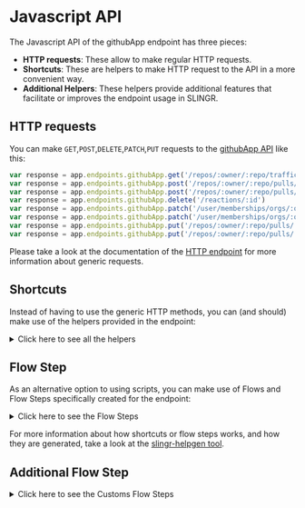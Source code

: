 # Javascript API

The Javascript API of the githubApp endpoint has three pieces:

- **HTTP requests**: These allow to make regular HTTP requests.
- **Shortcuts**: These are helpers to make HTTP request to the API in a more convenient way.
- **Additional Helpers**: These helpers provide additional features that facilitate or improves the endpoint usage in SLINGR.

## HTTP requests
You can make `GET`,`POST`,`DELETE`,`PATCH`,`PUT` requests to the [githubApp API](API_URL_HERE) like this:
```javascript
var response = app.endpoints.githubApp.get('/repos/:owner/:repo/traffic/views')
var response = app.endpoints.githubApp.post('/repos/:owner/:repo/pulls/:number/reviews', body)
var response = app.endpoints.githubApp.post('/repos/:owner/:repo/pulls/:number/reviews')
var response = app.endpoints.githubApp.delete('/reactions/:id')
var response = app.endpoints.githubApp.patch('/user/memberships/orgs/:org', body)
var response = app.endpoints.githubApp.patch('/user/memberships/orgs/:org')
var response = app.endpoints.githubApp.put('/repos/:owner/:repo/pulls/:number/reviews/:id/dismissals', body)
var response = app.endpoints.githubApp.put('/repos/:owner/:repo/pulls/:number/reviews/:id/dismissals')
```

Please take a look at the documentation of the [HTTP endpoint](https://github.com/slingr-stack/http-endpoint#javascript-api)
for more information about generic requests.

## Shortcuts

Instead of having to use the generic HTTP methods, you can (and should) make use of the helpers provided in the endpoint:
<details>
    <summary>Click here to see all the helpers</summary>

<br>

* API URL: '/events'
* HTTP Method: 'GET'
```javascript
app.endpoints.githubApp.events.get()
```
---
* API URL: '/repos/:owner/:repo/events'
* HTTP Method: 'GET'
```javascript
app.endpoints.githubApp.repos.events.get(owner, repo)
```
---
* API URL: '/repos/:owner/:repo/issues/events'
* HTTP Method: 'GET'
```javascript
app.endpoints.githubApp.repos.issues.events.get(owner, repo)
```
---
* API URL: '/repos/:owner/:repo/issues/:issue_number/events'
* HTTP Method: 'GET'
```javascript
app.endpoints.githubApp.repos.issues.events.get(owner, repo, issueNumber)
```
---
* API URL: '/repos/:owner/:repo/issues/events'
* HTTP Method: 'GET'
```javascript
app.endpoints.githubApp.repos.issues.events.get(owner, repo)
```
---
* API URL: '/repos/:owner/:repo/issues/events/:id'
* HTTP Method: 'GET'
```javascript
app.endpoints.githubApp.repos.issues.events.get(owner, repo, id)
```
---
* API URL: '/networks/:owner/:repo/events'
* HTTP Method: 'GET'
```javascript
app.endpoints.githubApp.networks.events.get(owner, repo)
```
---
* API URL: '/orgs/:org/events'
* HTTP Method: 'GET'
```javascript
app.endpoints.githubApp.orgs.events.get(org)
```
---
* API URL: '/users/:username/received_events'
* HTTP Method: 'GET'
```javascript
app.endpoints.githubApp.users.receivedEvents.get(username)
```
---
* API URL: '/users/:username/received_events'
* HTTP Method: 'GET'
```javascript
app.endpoints.githubApp.users.receivedEvents.get(username)
```
---
* API URL: '/users/:username/events'
* HTTP Method: 'GET'
```javascript
app.endpoints.githubApp.users.events.get(username)
```
---
* API URL: '/users/:username/events/public'
* HTTP Method: 'GET'
```javascript
app.endpoints.githubApp.users.events.public.get(username)
```
---
* API URL: '/users/:username/events/orgs/:org'
* HTTP Method: 'GET'
```javascript
app.endpoints.githubApp.users.events.orgs.get(username, org)
```
---
* API URL: '/feeds'
* HTTP Method: 'GET'
```javascript
app.endpoints.githubApp.feeds.get()
```
---
* API URL: '/notifications'
* HTTP Method: 'GET'
```javascript
app.endpoints.githubApp.notifications.get()
```
---
* API URL: '/repos/:owner/:repo/notifications'
* HTTP Method: 'GET'
```javascript
app.endpoints.githubApp.repos.notifications.get(owner, repo)
```
---
* API URL: '/notifications/threads/:id'
* HTTP Method: 'GET'
```javascript
app.endpoints.githubApp.notifications.threads.get(id)
```
---
* API URL: '/notifications/threads/:id/subscription'
* HTTP Method: 'GET'
```javascript
app.endpoints.githubApp.notifications.threads.subscription.get(id)
```
---
* API URL: '/repos/:owner/:repo/stargazers'
* HTTP Method: 'GET'
```javascript
app.endpoints.githubApp.repos.stargazers.get(owner, repo)
```
---
* API URL: '/users/:username/starred'
* HTTP Method: 'GET'
```javascript
app.endpoints.githubApp.users.starred.get(username)
```
---
* API URL: '/user/starred'
* HTTP Method: 'GET'
```javascript
app.endpoints.githubApp.user.starred.get()
```
---
* API URL: '/user/starred/:owner/:repo'
* HTTP Method: 'GET'
```javascript
app.endpoints.githubApp.user.starred.get(owner, repo)
```
---
* API URL: '/repos/:owner/:repo/subscribers'
* HTTP Method: 'GET'
```javascript
app.endpoints.githubApp.repos.subscribers.get(owner, repo)
```
---
* API URL: '/users/:username/subscriptions'
* HTTP Method: 'GET'
```javascript
app.endpoints.githubApp.users.subscriptions.get(username)
```
---
* API URL: '/user/subscriptions'
* HTTP Method: 'GET'
```javascript
app.endpoints.githubApp.user.subscriptions.get()
```
---
* API URL: '/repos/:owner/:repo/subscription'
* HTTP Method: 'GET'
```javascript
app.endpoints.githubApp.repos.subscription.get(owner, repo)
```
---
* API URL: '/users/:username/gists'
* HTTP Method: 'GET'
```javascript
app.endpoints.githubApp.users.gists.get(username)
```
---
* API URL: '/gists'
* HTTP Method: 'GET'
```javascript
app.endpoints.githubApp.gists.get()
```
---
* API URL: '/gists/:id'
* HTTP Method: 'GET'
```javascript
app.endpoints.githubApp.gists.get(id)
```
---
* API URL: '/gists/:id/:sha'
* HTTP Method: 'GET'
```javascript
app.endpoints.githubApp.gists.get(id, sha)
```
---
* API URL: '/gists/public'
* HTTP Method: 'GET'
```javascript
app.endpoints.githubApp.gists.public.get()
```
---
* API URL: '/gists/starred'
* HTTP Method: 'GET'
```javascript
app.endpoints.githubApp.gists.starred.get()
```
---
* API URL: '/gists/:id/commits'
* HTTP Method: 'GET'
```javascript
app.endpoints.githubApp.gists.commits.get(id)
```
---
* API URL: '/gists/:id/star'
* HTTP Method: 'GET'
```javascript
app.endpoints.githubApp.gists.star.get(id)
```
---
* API URL: '/gists/:id/forks'
* HTTP Method: 'GET'
```javascript
app.endpoints.githubApp.gists.forks.get(id)
```
---
* API URL: '/repos/:owner/:repo/git/blobs/:sha'
* HTTP Method: 'GET'
```javascript
app.endpoints.githubApp.repos.git.blobs.get(owner, repo, sha)
```
---
* API URL: '/repos/:owner/:repo/git/commits/:sha'
* HTTP Method: 'GET'
```javascript
app.endpoints.githubApp.repos.git.commits.get(owner, repo, sha)
```
---
* API URL: '/repos/:owner/:repo/git/refs/:ref'
* HTTP Method: 'GET'
```javascript
app.endpoints.githubApp.repos.git.refs.get(owner, repo, ref)
```
---
* API URL: '/repos/:owner/:repo/git/refs'
* HTTP Method: 'GET'
```javascript
app.endpoints.githubApp.repos.git.refs.get(owner, repo)
```
---
* API URL: '/repos/:owner/:repo/git/tags/:sha'
* HTTP Method: 'GET'
```javascript
app.endpoints.githubApp.repos.git.tags.get(owner, repo, sha)
```
---
* API URL: '/repos/:owner/:repo/git/trees/:sha'
* HTTP Method: 'GET'
```javascript
app.endpoints.githubApp.repos.git.trees.get(owner, repo, sha)
```
---
* API URL: '/apps/:app_slug'
* HTTP Method: 'GET'
```javascript
app.endpoints.githubApp.apps.get(appSlug)
```
---
* API URL: '/app'
* HTTP Method: 'GET'
```javascript
app.endpoints.githubApp.app.get()
```
---
* API URL: '/app/installations'
* HTTP Method: 'GET'
```javascript
app.endpoints.githubApp.app.installations.get()
```
---
* API URL: '/app/installations/:installation_id'
* HTTP Method: 'GET'
```javascript
app.endpoints.githubApp.app.installations.get(installationId)
```
---
* API URL: '/user/installations'
* HTTP Method: 'GET'
```javascript
app.endpoints.githubApp.user.installations.get()
```
---
* API URL: '/installation/repositories'
* HTTP Method: 'GET'
```javascript
app.endpoints.githubApp.installation.repositories.get()
```
---
* API URL: '/user/installations/:installation_id/repositories'
* HTTP Method: 'GET'
```javascript
app.endpoints.githubApp.user.installations.repositories.get(installationId)
```
---
* API URL: '/marketplace_listing/plans'
* HTTP Method: 'GET'
```javascript
app.endpoints.githubApp.marketplaceListing.plans.get()
```
---
* API URL: '/marketplace_listing/plans/:id/accounts'
* HTTP Method: 'GET'
```javascript
app.endpoints.githubApp.marketplaceListing.plans.accounts.get(id)
```
---
* API URL: '/marketplace_listing/accounts/:id'
* HTTP Method: 'GET'
```javascript
app.endpoints.githubApp.marketplaceListing.accounts.get(id)
```
---
* API URL: '/user/marketplace_purchases'
* HTTP Method: 'GET'
```javascript
app.endpoints.githubApp.user.marketplacePurchases.get()
```
---
* API URL: '/issues'
* HTTP Method: 'GET'
```javascript
app.endpoints.githubApp.issues.get()
```
---
* API URL: '/user/issues'
* HTTP Method: 'GET'
```javascript
app.endpoints.githubApp.user.issues.get()
```
---
* API URL: '/orgs/:org/issues'
* HTTP Method: 'GET'
```javascript
app.endpoints.githubApp.orgs.issues.get(org)
```
---
* API URL: '/repos/:owner/:repo/issues'
* HTTP Method: 'GET'
```javascript
app.endpoints.githubApp.repos.issues.get(owner, repo)
```
---
* API URL: '/repos/:owner/:repo/issues/:number'
* HTTP Method: 'GET'
```javascript
app.endpoints.githubApp.repos.issues.get(owner, repo, number)
```
---
* API URL: '/repos/:owner/:repo/assignees'
* HTTP Method: 'GET'
```javascript
app.endpoints.githubApp.repos.assignees.get(owner, repo)
```
---
* API URL: '/repos/:owner/:repo/assignees/:assignee'
* HTTP Method: 'GET'
```javascript
app.endpoints.githubApp.repos.assignees.get(owner, repo, assignee)
```
---
* API URL: '/repos/:owner/:repo/issues/:number/comments'
* HTTP Method: 'GET'
```javascript
app.endpoints.githubApp.repos.issues.comments.get(owner, repo, number)
```
---
* API URL: '/repos/:owner/:repo/issues/comments'
* HTTP Method: 'GET'
```javascript
app.endpoints.githubApp.repos.issues.comments.get(owner, repo)
```
---
* API URL: '/repos/:owner/:repo/labels'
* HTTP Method: 'GET'
```javascript
app.endpoints.githubApp.repos.labels.get(owner, repo)
```
---
* API URL: '/repos/:owner/:repo/labels/:name'
* HTTP Method: 'GET'
```javascript
app.endpoints.githubApp.repos.labels.get(owner, repo, name)
```
---
* API URL: '/repos/:owner/:repo/issues/:number/labels'
* HTTP Method: 'GET'
```javascript
app.endpoints.githubApp.repos.issues.labels.get(owner, repo, number)
```
---
* API URL: '/repos/:owner/:repo/milestones/:number/labels'
* HTTP Method: 'GET'
```javascript
app.endpoints.githubApp.repos.milestones.labels.get(owner, repo, number)
```
---
* API URL: '/repos/:owner/:repo/milestones'
* HTTP Method: 'GET'
```javascript
app.endpoints.githubApp.repos.milestones.get(owner, repo)
```
---
* API URL: '/repos/:owner/:repo/milestones/:number'
* HTTP Method: 'GET'
```javascript
app.endpoints.githubApp.repos.milestones.get(owner, repo, number)
```
---
* API URL: '/repos/:owner/:repo/issues/:issue_number/timeline'
* HTTP Method: 'GET'
```javascript
app.endpoints.githubApp.repos.issues.timeline.get(owner, repo, issueNumber)
```
---
* API URL: '/codes_of_conduct'
* HTTP Method: 'GET'
```javascript
app.endpoints.githubApp.codesOfConduct.get()
```
---
* API URL: '/codes_of_conduct/:key'
* HTTP Method: 'GET'
```javascript
app.endpoints.githubApp.codesOfConduct.get(key)
```
---
* API URL: '/repos/:owner/:repo'
* HTTP Method: 'GET'
```javascript
app.endpoints.githubApp.repos.get(owner, repo)
```
---
* API URL: '/repos/:owner/:repo'
* HTTP Method: 'GET'
```javascript
app.endpoints.githubApp.repos.get(owner, repo)
```
---
* API URL: '/repos/:owner/:repo'
* HTTP Method: 'GET'
```javascript
app.endpoints.githubApp.repos.get(owner, repo)
```
---
* API URL: '/repos/:owner/:repo/:archive_format/:ref'
* HTTP Method: 'GET'
```javascript
app.endpoints.githubApp.repos.get(owner, repo, archiveFormat, ref)
```
---
* API URL: '/repos/:owner/:repo/community/code_of_conduct'
* HTTP Method: 'GET'
```javascript
app.endpoints.githubApp.repos.community.codeOfConduct.get(owner, repo)
```
---
* API URL: '/emojis'
* HTTP Method: 'GET'
```javascript
app.endpoints.githubApp.emojis.get()
```
---
* API URL: '/gitignore/templates'
* HTTP Method: 'GET'
```javascript
app.endpoints.githubApp.gitignore.templates.get()
```
---
* API URL: '/gitignore/templates/:name'
* HTTP Method: 'GET'
```javascript
app.endpoints.githubApp.gitignore.templates.get(name)
```
---
* API URL: '/licenses'
* HTTP Method: 'GET'
```javascript
app.endpoints.githubApp.licenses.get()
```
---
* API URL: '/licenses/:license'
* HTTP Method: 'GET'
```javascript
app.endpoints.githubApp.licenses.get(license)
```
---
* API URL: '/repos/:owner/:repo/license'
* HTTP Method: 'GET'
```javascript
app.endpoints.githubApp.repos.license.get(owner, repo)
```
---
* API URL: '/meta'
* HTTP Method: 'GET'
```javascript
app.endpoints.githubApp.meta.get()
```
---
* API URL: '/rate_limit'
* HTTP Method: 'GET'
```javascript
app.endpoints.githubApp.rateLimit.get()
```
---
* API URL: '/user/orgs'
* HTTP Method: 'GET'
```javascript
app.endpoints.githubApp.user.orgs.get()
```
---
* API URL: '/organizations'
* HTTP Method: 'GET'
```javascript
app.endpoints.githubApp.organizations.get()
```
---
* API URL: '/users/:username/orgs'
* HTTP Method: 'GET'
```javascript
app.endpoints.githubApp.users.orgs.get(username)
```
---
* API URL: '/orgs/:org'
* HTTP Method: 'GET'
```javascript
app.endpoints.githubApp.orgs.get(org)
```
---
* API URL: '/orgs/:org/members'
* HTTP Method: 'GET'
```javascript
app.endpoints.githubApp.orgs.members.get(org)
```
---
* API URL: '/orgs/:org/members/:username'
* HTTP Method: 'GET'
```javascript
app.endpoints.githubApp.orgs.members.get(org, username)
```
---
* API URL: '/orgs/:org/members'
* HTTP Method: 'GET'
```javascript
app.endpoints.githubApp.orgs.members.get(org)
```
---
* API URL: '/orgs/:org/members/:username'
* HTTP Method: 'GET'
```javascript
app.endpoints.githubApp.orgs.members.get(org, username)
```
---
* API URL: '/orgs/:org/public_members'
* HTTP Method: 'GET'
```javascript
app.endpoints.githubApp.orgs.publicMembers.get(org)
```
---
* API URL: '/orgs/:org/public_members/:username'
* HTTP Method: 'GET'
```javascript
app.endpoints.githubApp.orgs.publicMembers.get(org, username)
```
---
* API URL: '/orgs/:org/public_members'
* HTTP Method: 'GET'
```javascript
app.endpoints.githubApp.orgs.publicMembers.get(org)
```
---
* API URL: '/orgs/:org/public_members/:username'
* HTTP Method: 'GET'
```javascript
app.endpoints.githubApp.orgs.publicMembers.get(org, username)
```
---
* API URL: '/orgs/:org/memberships/:username'
* HTTP Method: 'GET'
```javascript
app.endpoints.githubApp.orgs.memberships.get(org, username)
```
---
* API URL: '/orgs/:org/memberships/:username'
* HTTP Method: 'GET'
```javascript
app.endpoints.githubApp.orgs.memberships.get(org, username)
```
---
* API URL: '/orgs/:org/invitations'
* HTTP Method: 'GET'
```javascript
app.endpoints.githubApp.orgs.invitations.get(org)
```
---
* API URL: '/orgs/:org/invitations'
* HTTP Method: 'GET'
```javascript
app.endpoints.githubApp.orgs.invitations.get(org)
```
---
* API URL: '/user/memberships/orgs'
* HTTP Method: 'GET'
```javascript
app.endpoints.githubApp.user.memberships.orgs.get()
```
---
* API URL: '/user/memberships/orgs/:org'
* HTTP Method: 'GET'
```javascript
app.endpoints.githubApp.user.memberships.orgs.get(org)
```
---
* API URL: '/orgs/:org/outside_collaborators'
* HTTP Method: 'GET'
```javascript
app.endpoints.githubApp.orgs.outsideCollaborators.get(org)
```
---
* API URL: '/orgs/:org/teams'
* HTTP Method: 'GET'
```javascript
app.endpoints.githubApp.orgs.teams.get(org)
```
---
* API URL: '/teams/:id'
* HTTP Method: 'GET'
```javascript
app.endpoints.githubApp.teams.get(id)
```
---
* API URL: '/teams/:id/teams'
* HTTP Method: 'GET'
```javascript
app.endpoints.githubApp.teams.teams.get(id)
```
---
* API URL: '/teams/:id/members'
* HTTP Method: 'GET'
```javascript
app.endpoints.githubApp.teams.members.get(id)
```
---
* API URL: '/teams/:id/members/:username'
* HTTP Method: 'GET'
```javascript
app.endpoints.githubApp.teams.members.get(id, username)
```
---
* API URL: '/teams/:id/memberships/:username'
* HTTP Method: 'GET'
```javascript
app.endpoints.githubApp.teams.memberships.get(id, username)
```
---
* API URL: '/teams/:id/invitations'
* HTTP Method: 'GET'
```javascript
app.endpoints.githubApp.teams.invitations.get(id)
```
---
* API URL: '/teams/:id/repos'
* HTTP Method: 'GET'
```javascript
app.endpoints.githubApp.teams.repos.get(id)
```
---
* API URL: '/teams/:id/repos/:owner/:repo'
* HTTP Method: 'GET'
```javascript
app.endpoints.githubApp.teams.repos.get(id, owner, repo)
```
---
* API URL: '/user/teams'
* HTTP Method: 'GET'
```javascript
app.endpoints.githubApp.user.teams.get()
```
---
* API URL: '/orgs/:org/hooks'
* HTTP Method: 'GET'
```javascript
app.endpoints.githubApp.orgs.hooks.get(org)
```
---
* API URL: '/orgs/:org/hooks/:id'
* HTTP Method: 'GET'
```javascript
app.endpoints.githubApp.orgs.hooks.get(org, id)
```
---
* API URL: '/orgs/:org/blocks'
* HTTP Method: 'GET'
```javascript
app.endpoints.githubApp.orgs.blocks.get(org)
```
---
* API URL: '/orgs/:org/blocks/:username'
* HTTP Method: 'GET'
```javascript
app.endpoints.githubApp.orgs.blocks.get(org, username)
```
---
* API URL: '/repos/:owner/:repo/projects'
* HTTP Method: 'GET'
```javascript
app.endpoints.githubApp.repos.projects.get(owner, repo)
```
---
* API URL: '/orgs/:org/projects'
* HTTP Method: 'GET'
```javascript
app.endpoints.githubApp.orgs.projects.get(org)
```
---
* API URL: '/projects/:id'
* HTTP Method: 'GET'
```javascript
app.endpoints.githubApp.projects.get(id)
```
---
* API URL: '/projects/columns/:column_id/cards'
* HTTP Method: 'GET'
```javascript
app.endpoints.githubApp.projects.columns.cards.get(columnId)
```
---
* API URL: '/projects/columns/cards/:id'
* HTTP Method: 'GET'
```javascript
app.endpoints.githubApp.projects.columns.cards.get(id)
```
---
* API URL: '/projects/:project_id/columns'
* HTTP Method: 'GET'
```javascript
app.endpoints.githubApp.projects.columns.get(projectId)
```
---
* API URL: '/projects/columns/:id'
* HTTP Method: 'GET'
```javascript
app.endpoints.githubApp.projects.columns.get(id)
```
---
* API URL: '/repos/:owner/:repo/pulls'
* HTTP Method: 'GET'
```javascript
app.endpoints.githubApp.repos.pulls.get(owner, repo)
```
---
* API URL: '/repos/:owner/:repo/pulls/:number'
* HTTP Method: 'GET'
```javascript
app.endpoints.githubApp.repos.pulls.get(owner, repo, number)
```
---
* API URL: '/repos/:owner/:repo/pulls/:number/commits'
* HTTP Method: 'GET'
```javascript
app.endpoints.githubApp.repos.pulls.commits.get(owner, repo, number)
```
---
* API URL: '/repos/:owner/:repo/pulls/:number/files'
* HTTP Method: 'GET'
```javascript
app.endpoints.githubApp.repos.pulls.files.get(owner, repo, number)
```
---
* API URL: '/repos/:owner/:repo/pulls/:number/merge'
* HTTP Method: 'GET'
```javascript
app.endpoints.githubApp.repos.pulls.merge.get(owner, repo, number)
```
---
* API URL: '/repos/:owner/:repo/pulls/:number/reviews'
* HTTP Method: 'GET'
```javascript
app.endpoints.githubApp.repos.pulls.reviews.get(owner, repo, number)
```
---
* API URL: '/repos/:owner/:repo/pulls/:number/reviews/:id'
* HTTP Method: 'GET'
```javascript
app.endpoints.githubApp.repos.pulls.reviews.get(owner, repo, number, id)
```
---
* API URL: '/repos/:owner/:repo/pulls/:number/reviews/:id/comments'
* HTTP Method: 'GET'
```javascript
app.endpoints.githubApp.repos.pulls.reviews.comments.get(owner, repo, number, id)
```
---
* API URL: '/repos/:owner/:repo/pulls/:number/comments'
* HTTP Method: 'GET'
```javascript
app.endpoints.githubApp.repos.pulls.comments.get(owner, repo, number)
```
---
* API URL: '/repos/:owner/:repo/pulls/comments'
* HTTP Method: 'GET'
```javascript
app.endpoints.githubApp.repos.pulls.comments.get(owner, repo)
```
---
* API URL: '/repos/:owner/:repo/pulls/comments/:id'
* HTTP Method: 'GET'
```javascript
app.endpoints.githubApp.repos.pulls.comments.get(owner, repo, id)
```
---
* API URL: '/repos/:owner/:repo/pulls/:number/requested_reviewers'
* HTTP Method: 'GET'
```javascript
app.endpoints.githubApp.repos.pulls.requestedReviewers.get(owner, repo, number)
```
---
* API URL: '/repos/:owner/:repo/comments/:id/reactions'
* HTTP Method: 'GET'
```javascript
app.endpoints.githubApp.repos.comments.reactions.get(owner, repo, id)
```
---
* API URL: '/repos/:owner/:repo/issues/:number/reactions'
* HTTP Method: 'GET'
```javascript
app.endpoints.githubApp.repos.issues.reactions.get(owner, repo, number)
```
---
* API URL: '/repos/:owner/:repo/issues/comments/:id/reactions'
* HTTP Method: 'GET'
```javascript
app.endpoints.githubApp.repos.issues.comments.reactions.get(owner, repo, id)
```
---
* API URL: '/repos/:owner/:repo/pulls/comments/:id/reactions'
* HTTP Method: 'GET'
```javascript
app.endpoints.githubApp.repos.pulls.comments.reactions.get(owner, repo, id)
```
---
* API URL: '/user/repos'
* HTTP Method: 'GET'
```javascript
app.endpoints.githubApp.user.repos.get()
```
---
* API URL: '/users/:username/repos'
* HTTP Method: 'GET'
```javascript
app.endpoints.githubApp.users.repos.get(username)
```
---
* API URL: '/orgs/:org/repos'
* HTTP Method: 'GET'
```javascript
app.endpoints.githubApp.orgs.repos.get(org)
```
---
* API URL: '/repositories'
* HTTP Method: 'GET'
```javascript
app.endpoints.githubApp.repositories.get()
```
---
* API URL: '/repos/:owner/:repo/topics'
* HTTP Method: 'GET'
```javascript
app.endpoints.githubApp.repos.topics.get(owner, repo)
```
---
* API URL: '/repos/:owner/:repo/contributors'
* HTTP Method: 'GET'
```javascript
app.endpoints.githubApp.repos.contributors.get(owner, repo)
```
---
* API URL: '/repos/:owner/:repo/languages'
* HTTP Method: 'GET'
```javascript
app.endpoints.githubApp.repos.languages.get(owner, repo)
```
---
* API URL: '/repos/:owner/:repo/teams'
* HTTP Method: 'GET'
```javascript
app.endpoints.githubApp.repos.teams.get(owner, repo)
```
---
* API URL: '/repos/:owner/:repo/tags'
* HTTP Method: 'GET'
```javascript
app.endpoints.githubApp.repos.tags.get(owner, repo)
```
---
* API URL: '/repos/:owner/:repo/branches'
* HTTP Method: 'GET'
```javascript
app.endpoints.githubApp.repos.branches.get(owner, repo)
```
---
* API URL: '/repos/:owner/:repo/branches/:branch'
* HTTP Method: 'GET'
```javascript
app.endpoints.githubApp.repos.branches.get(owner, repo, branch)
```
---
* API URL: '/repos/:owner/:repo/branches/:branch/protection'
* HTTP Method: 'GET'
```javascript
app.endpoints.githubApp.repos.branches.protection.get(owner, repo, branch)
```
---
* API URL: '/repos/:owner/:repo/branches/:branch/protection/required_status_checks'
* HTTP Method: 'GET'
```javascript
app.endpoints.githubApp.repos.branches.protection.requiredStatusChecks.get(owner, repo, branch)
```
---
* API URL: '/repos/:owner/:repo/branches/:branch/protection/required_status_checks/contexts'
* HTTP Method: 'GET'
```javascript
app.endpoints.githubApp.repos.branches.protection.requiredStatusChecks.contexts.get(owner, repo, branch)
```
---
* API URL: '/repos/:owner/:repo/branches/:branch/protection/required_pull_request_reviews'
* HTTP Method: 'GET'
```javascript
app.endpoints.githubApp.repos.branches.protection.requiredPullRequestReviews.get(owner, repo, branch)
```
---
* API URL: '/repos/:owner/:repo/branches/:branch/protection/enforce_admins'
* HTTP Method: 'GET'
```javascript
app.endpoints.githubApp.repos.branches.protection.enforceAdmins.get(owner, repo, branch)
```
---
* API URL: '/repos/:owner/:repo/branches/:branch/protection/restrictions'
* HTTP Method: 'GET'
```javascript
app.endpoints.githubApp.repos.branches.protection.restrictions.get(owner, repo, branch)
```
---
* API URL: '/repos/:owner/:repo/branches/:branch/protection/restrictions/teams'
* HTTP Method: 'GET'
```javascript
app.endpoints.githubApp.repos.branches.protection.restrictions.teams.get(owner, repo, branch)
```
---
* API URL: '/repos/:owner/:repo/branches/:branch/protection/restrictions/users'
* HTTP Method: 'GET'
```javascript
app.endpoints.githubApp.repos.branches.protection.restrictions.users.get(owner, repo, branch)
```
---
* API URL: '/repos/:owner/:repo/collaborators'
* HTTP Method: 'GET'
```javascript
app.endpoints.githubApp.repos.collaborators.get(owner, repo)
```
---
* API URL: '/repos/:owner/:repo/collaborators/:username'
* HTTP Method: 'GET'
```javascript
app.endpoints.githubApp.repos.collaborators.get(owner, repo, username)
```
---
* API URL: '/repos/:owner/:repo/collaborators/:username/permission'
* HTTP Method: 'GET'
```javascript
app.endpoints.githubApp.repos.collaborators.permission.get(owner, repo, username)
```
---
* API URL: '/repos/:owner/:repo/comments'
* HTTP Method: 'GET'
```javascript
app.endpoints.githubApp.repos.comments.get(owner, repo)
```
---
* API URL: '/repos/:owner/:repo/comments/:id'
* HTTP Method: 'GET'
```javascript
app.endpoints.githubApp.repos.comments.get(owner, repo, id)
```
---
* API URL: '/repos/:owner/:repo/commits/:ref/comments'
* HTTP Method: 'GET'
```javascript
app.endpoints.githubApp.repos.commits.comments.get(owner, repo, ref)
```
---
* API URL: '/repos/:owner/:name/community/profile'
* HTTP Method: 'GET'
```javascript
app.endpoints.githubApp.repos.community.profile.get(owner, name)
```
---
* API URL: '/repos/:owner/:repo/commits'
* HTTP Method: 'GET'
```javascript
app.endpoints.githubApp.repos.commits.get(owner, repo)
```
---
* API URL: '/repos/:owner/:repo/commits/:sha'
* HTTP Method: 'GET'
```javascript
app.endpoints.githubApp.repos.commits.get(owner, repo, sha)
```
---
* API URL: '/repos/:owner/:repo/commits/:ref'
* HTTP Method: 'GET'
```javascript
app.endpoints.githubApp.repos.commits.get(owner, repo, ref)
```
---
* API URL: '/repos/:owner/:repo/commits/:sha'
* HTTP Method: 'GET'
```javascript
app.endpoints.githubApp.repos.commits.get(owner, repo, sha)
```
---
* API URL: '/repos/:owner/:repo/compare/:baseCommitSuspensivePointsHeadCommit'
* HTTP Method: 'GET'
```javascript
app.endpoints.githubApp.repos.compare.get(owner, repo, baseCommitSuspensivePointsHeadCommit)
```
---
* API URL: '/repos/:owner/:repo/readme'
* HTTP Method: 'GET'
```javascript
app.endpoints.githubApp.repos.readme.get(owner, repo)
```
---
* API URL: '/repos/:owner/:repo/contents/:path'
* HTTP Method: 'GET'
```javascript
app.endpoints.githubApp.repos.contents.get(owner, repo, path)
```
---
* API URL: '/repos/:owner/:repo/keys'
* HTTP Method: 'GET'
```javascript
app.endpoints.githubApp.repos.keys.get(owner, repo)
```
---
* API URL: '/repos/:owner/:repo/keys/:id'
* HTTP Method: 'GET'
```javascript
app.endpoints.githubApp.repos.keys.get(owner, repo, id)
```
---
* API URL: '/repos/:owner/:repo/deployments'
* HTTP Method: 'GET'
```javascript
app.endpoints.githubApp.repos.deployments.get(owner, repo)
```
---
* API URL: '/repos/:owner/:repo/deployments/:deployment_id'
* HTTP Method: 'GET'
```javascript
app.endpoints.githubApp.repos.deployments.get(owner, repo, deploymentId)
```
---
* API URL: '/repos/:owner/:repo/deployments/:id/statuses'
* HTTP Method: 'GET'
```javascript
app.endpoints.githubApp.repos.deployments.statuses.get(owner, repo, id)
```
---
* API URL: '/repos/:owner/:repo/deployments/:id/statuses/:status_id'
* HTTP Method: 'GET'
```javascript
app.endpoints.githubApp.repos.deployments.statuses.get(owner, repo, id, statusId)
```
---
* API URL: '/repos/:owner/:repo/downloads'
* HTTP Method: 'GET'
```javascript
app.endpoints.githubApp.repos.downloads.get(owner, repo)
```
---
* API URL: '/repos/:owner/:repo/downloads/:id'
* HTTP Method: 'GET'
```javascript
app.endpoints.githubApp.repos.downloads.get(owner, repo, id)
```
---
* API URL: '/repos/:owner/:repo/forks'
* HTTP Method: 'GET'
```javascript
app.endpoints.githubApp.repos.forks.get(owner, repo)
```
---
* API URL: '/repos/:owner/:repo/invitations'
* HTTP Method: 'GET'
```javascript
app.endpoints.githubApp.repos.invitations.get(owner, repo)
```
---
* API URL: '/user/repository_invitations'
* HTTP Method: 'GET'
```javascript
app.endpoints.githubApp.user.repositoryInvitations.get()
```
---
* API URL: '/repos/:owner/:repo/pages'
* HTTP Method: 'GET'
```javascript
app.endpoints.githubApp.repos.pages.get(owner, repo)
```
---
* API URL: '/repos/:owner/:repo/pages/builds'
* HTTP Method: 'GET'
```javascript
app.endpoints.githubApp.repos.pages.builds.get(owner, repo)
```
---
* API URL: '/repos/:owner/:repo/pages/builds/:id'
* HTTP Method: 'GET'
```javascript
app.endpoints.githubApp.repos.pages.builds.get(owner, repo, id)
```
---
* API URL: '/repos/:owner/:repo/pages/builds/latest'
* HTTP Method: 'GET'
```javascript
app.endpoints.githubApp.repos.pages.builds.latest.get(owner, repo)
```
---
* API URL: '/repos/:owner/:repo/releases'
* HTTP Method: 'GET'
```javascript
app.endpoints.githubApp.repos.releases.get(owner, repo)
```
---
* API URL: '/repos/:owner/:repo/releases/:id'
* HTTP Method: 'GET'
```javascript
app.endpoints.githubApp.repos.releases.get(owner, repo, id)
```
---
* API URL: '/repos/:owner/:repo/releases/latest'
* HTTP Method: 'GET'
```javascript
app.endpoints.githubApp.repos.releases.latest.get(owner, repo)
```
---
* API URL: '/repos/:owner/:repo/releases/tags/:tag'
* HTTP Method: 'GET'
```javascript
app.endpoints.githubApp.repos.releases.tags.get(owner, repo, tag)
```
---
* API URL: '/repos/:owner/:repo/releases/:id/assets'
* HTTP Method: 'GET'
```javascript
app.endpoints.githubApp.repos.releases.assets.get(owner, repo, id)
```
---
* API URL: '/repos/:owner/:repo/releases/assets/:id'
* HTTP Method: 'GET'
```javascript
app.endpoints.githubApp.repos.releases.assets.get(owner, repo, id)
```
---
* API URL: '/repos/:owner/:repo/stats/contributors'
* HTTP Method: 'GET'
```javascript
app.endpoints.githubApp.repos.stats.contributors.get(owner, repo)
```
---
* API URL: '/repos/:owner/:repo/stats/commit_activity'
* HTTP Method: 'GET'
```javascript
app.endpoints.githubApp.repos.stats.commitActivity.get(owner, repo)
```
---
* API URL: '/repos/:owner/:repo/stats/code_frequency'
* HTTP Method: 'GET'
```javascript
app.endpoints.githubApp.repos.stats.codeFrequency.get(owner, repo)
```
---
* API URL: '/repos/:owner/:repo/stats/participation'
* HTTP Method: 'GET'
```javascript
app.endpoints.githubApp.repos.stats.participation.get(owner, repo)
```
---
* API URL: '/repos/:owner/:repo/stats/punch_card'
* HTTP Method: 'GET'
```javascript
app.endpoints.githubApp.repos.stats.punchCard.get(owner, repo)
```
---
* API URL: '/repos/:owner/:repo/commits/:ref/statuses'
* HTTP Method: 'GET'
```javascript
app.endpoints.githubApp.repos.commits.statuses.get(owner, repo, ref)
```
---
* API URL: '/repos/:owner/:repo/commits/:ref/status'
* HTTP Method: 'GET'
```javascript
app.endpoints.githubApp.repos.commits.status.get(owner, repo, ref)
```
---
* API URL: '/repos/:owner/:repo/traffic/popular/referrers'
* HTTP Method: 'GET'
```javascript
app.endpoints.githubApp.repos.traffic.popular.referrers.get(owner, repo)
```
---
* API URL: '/repos/:owner/:repo/traffic/popular/paths'
* HTTP Method: 'GET'
```javascript
app.endpoints.githubApp.repos.traffic.popular.paths.get(owner, repo)
```
---
* API URL: '/repos/:owner/:repo/traffic/views'
* HTTP Method: 'GET'
```javascript
app.endpoints.githubApp.repos.traffic.views.get(owner, repo)
```
---
* API URL: '/repos/:owner/:repo/traffic/clones'
* HTTP Method: 'GET'
```javascript
app.endpoints.githubApp.repos.traffic.clones.get(owner, repo)
```
---
* API URL: '/repos/:owner/:repo/hooks'
* HTTP Method: 'GET'
```javascript
app.endpoints.githubApp.repos.hooks.get(owner, repo)
```
---
* API URL: '/repos/:owner/:repo/hooks/:id'
* HTTP Method: 'GET'
```javascript
app.endpoints.githubApp.repos.hooks.get(owner, repo, id)
```
---
* API URL: '/search/repositories'
* HTTP Method: 'GET'
```javascript
app.endpoints.githubApp.search.repositories.get()
```
---
* API URL: '/search/commits'
* HTTP Method: 'GET'
```javascript
app.endpoints.githubApp.search.commits.get()
```
---
* API URL: '/search/code'
* HTTP Method: 'GET'
```javascript
app.endpoints.githubApp.search.code.get()
```
---
* API URL: '/search/issues'
* HTTP Method: 'GET'
```javascript
app.endpoints.githubApp.search.issues.get()
```
---
* API URL: '/search/users'
* HTTP Method: 'GET'
```javascript
app.endpoints.githubApp.search.users.get()
```
---
* API URL: '/gists'
* HTTP Method: 'POST'
```javascript
app.endpoints.githubApp.gists.post(body)
```
---
* API URL: '/gists/:id/forks'
* HTTP Method: 'POST'
```javascript
app.endpoints.githubApp.gists.forks.post(id, body)
```
---
* API URL: '/repos/:owner/:repo/git/blobs'
* HTTP Method: 'POST'
```javascript
app.endpoints.githubApp.repos.git.blobs.post(owner, repo, body)
```
---
* API URL: '/repos/:owner/:repo/git/commits'
* HTTP Method: 'POST'
```javascript
app.endpoints.githubApp.repos.git.commits.post(owner, repo, body)
```
---
* API URL: '/repos/:owner/:repo/git/refs'
* HTTP Method: 'POST'
```javascript
app.endpoints.githubApp.repos.git.refs.post(owner, repo, body)
```
---
* API URL: '/repos/:owner/:repo/git/tags'
* HTTP Method: 'POST'
```javascript
app.endpoints.githubApp.repos.git.tags.post(owner, repo, body)
```
---
* API URL: '/repos/:owner/:repo/git/trees'
* HTTP Method: 'POST'
```javascript
app.endpoints.githubApp.repos.git.trees.post(owner, repo, body)
```
---
* API URL: '/installations/:installation_id/access_tokens'
* HTTP Method: 'POST'
```javascript
app.endpoints.githubApp.installations.accessTokens.post(installationId, body)
```
---
* API URL: '/repos/:owner/:repo/issues'
* HTTP Method: 'POST'
```javascript
app.endpoints.githubApp.repos.issues.post(owner, repo, body)
```
---
* API URL: '/repos/:owner/:repo/issues/:number/assignees'
* HTTP Method: 'POST'
```javascript
app.endpoints.githubApp.repos.issues.assignees.post(owner, repo, number, body)
```
---
* API URL: '/repos/:owner/:repo/issues/:number/comments'
* HTTP Method: 'POST'
```javascript
app.endpoints.githubApp.repos.issues.comments.post(owner, repo, number, body)
```
---
* API URL: '/repos/:owner/:repo/labels'
* HTTP Method: 'POST'
```javascript
app.endpoints.githubApp.repos.labels.post(owner, repo, body)
```
---
* API URL: '/repos/:owner/:repo/issues/:number/labels'
* HTTP Method: 'POST'
```javascript
app.endpoints.githubApp.repos.issues.labels.post(owner, repo, number, body)
```
---
* API URL: '/repos/:owner/:repo/milestones'
* HTTP Method: 'POST'
```javascript
app.endpoints.githubApp.repos.milestones.post(owner, repo, body)
```
---
* API URL: '/markdown'
* HTTP Method: 'POST'
```javascript
app.endpoints.githubApp.markdown.post(body)
```
---
* API URL: '/markdown/raw'
* HTTP Method: 'POST'
```javascript
app.endpoints.githubApp.markdown.raw.post(body)
```
---
* API URL: '/orgs/:org/teams'
* HTTP Method: 'POST'
```javascript
app.endpoints.githubApp.orgs.teams.post(org, body)
```
---
* API URL: '/orgs/:org/hooks'
* HTTP Method: 'POST'
```javascript
app.endpoints.githubApp.orgs.hooks.post(org, body)
```
---
* API URL: '/orgs/:org/hooks/:id/pings'
* HTTP Method: 'POST'
```javascript
app.endpoints.githubApp.orgs.hooks.pings.post(org, id, body)
```
---
* API URL: '/repos/:owner/:repo/projects'
* HTTP Method: 'POST'
```javascript
app.endpoints.githubApp.repos.projects.post(owner, repo, body)
```
---
* API URL: '/orgs/:org/projects'
* HTTP Method: 'POST'
```javascript
app.endpoints.githubApp.orgs.projects.post(org, body)
```
---
* API URL: '/projects/columns/:column_id/cards'
* HTTP Method: 'POST'
```javascript
app.endpoints.githubApp.projects.columns.cards.post(columnId, body)
```
---
* API URL: '/projects/columns/cards/:id/moves'
* HTTP Method: 'POST'
```javascript
app.endpoints.githubApp.projects.columns.cards.moves.post(id, body)
```
---
* API URL: '/projects/:project_id/columns'
* HTTP Method: 'POST'
```javascript
app.endpoints.githubApp.projects.columns.post(projectId, body)
```
---
* API URL: '/projects/columns/:id/moves'
* HTTP Method: 'POST'
```javascript
app.endpoints.githubApp.projects.columns.moves.post(id, body)
```
---
* API URL: '/repos/:owner/:repo/pulls'
* HTTP Method: 'POST'
```javascript
app.endpoints.githubApp.repos.pulls.post(owner, repo, body)
```
---
* API URL: '/repos/:owner/:repo/pulls/:number/reviews'
* HTTP Method: 'POST'
```javascript
app.endpoints.githubApp.repos.pulls.reviews.post(owner, repo, number, body)
```
---
* API URL: '/repos/:owner/:repo/pulls/:number/reviews/:id/events'
* HTTP Method: 'POST'
```javascript
app.endpoints.githubApp.repos.pulls.reviews.events.post(owner, repo, number, id, body)
```
---
* API URL: '/repos/:owner/:repo/pulls/:number/comments'
* HTTP Method: 'POST'
```javascript
app.endpoints.githubApp.repos.pulls.comments.post(owner, repo, number, body)
```
---
* API URL: '/repos/:owner/:repo/pulls/:number/requested_reviewers'
* HTTP Method: 'POST'
```javascript
app.endpoints.githubApp.repos.pulls.requestedReviewers.post(owner, repo, number, body)
```
---
* API URL: '/repos/:owner/:repo/comments/:id/reactions'
* HTTP Method: 'POST'
```javascript
app.endpoints.githubApp.repos.comments.reactions.post(owner, repo, id, body)
```
---
* API URL: '/repos/:owner/:repo/issues/:number/reactions'
* HTTP Method: 'POST'
```javascript
app.endpoints.githubApp.repos.issues.reactions.post(owner, repo, number, body)
```
---
* API URL: '/repos/:owner/:repo/issues/comments/:id/reactions'
* HTTP Method: 'POST'
```javascript
app.endpoints.githubApp.repos.issues.comments.reactions.post(owner, repo, id, body)
```
---
* API URL: '/repos/:owner/:repo/pulls/comments/:id/reactions'
* HTTP Method: 'POST'
```javascript
app.endpoints.githubApp.repos.pulls.comments.reactions.post(owner, repo, id, body)
```
---
* API URL: '/user/repos'
* HTTP Method: 'POST'
```javascript
app.endpoints.githubApp.user.repos.post(body)
```
---
* API URL: '/repos/:owner/:repo/branches/:branch/protection/required_status_checks/contexts'
* HTTP Method: 'POST'
```javascript
app.endpoints.githubApp.repos.branches.protection.requiredStatusChecks.contexts.post(owner, repo, branch, body)
```
---
* API URL: '/repos/:owner/:repo/branches/:branch/protection/enforce_admins'
* HTTP Method: 'POST'
```javascript
app.endpoints.githubApp.repos.branches.protection.enforceAdmins.post(owner, repo, branch, body)
```
---
* API URL: '/repos/:owner/:repo/branches/:branch/protection/restrictions/teams'
* HTTP Method: 'POST'
```javascript
app.endpoints.githubApp.repos.branches.protection.restrictions.teams.post(owner, repo, branch, body)
```
---
* API URL: '/repos/:owner/:repo/branches/:branch/protection/restrictions/users'
* HTTP Method: 'POST'
```javascript
app.endpoints.githubApp.repos.branches.protection.restrictions.users.post(owner, repo, branch, body)
```
---
* API URL: '/repos/:owner/:repo/commits/:sha/comments'
* HTTP Method: 'POST'
```javascript
app.endpoints.githubApp.repos.commits.comments.post(owner, repo, sha, body)
```
---
* API URL: '/repos/:owner/:repo/keys'
* HTTP Method: 'POST'
```javascript
app.endpoints.githubApp.repos.keys.post(owner, repo, body)
```
---
* API URL: '/repos/:owner/:repo/merges'
* HTTP Method: 'POST'
```javascript
app.endpoints.githubApp.repos.merges.post(owner, repo, body)
```
---
* API URL: '/repos/:owner/:repo/pages/builds'
* HTTP Method: 'POST'
```javascript
app.endpoints.githubApp.repos.pages.builds.post(owner, repo, body)
```
---
* API URL: '/repos/:owner/:repo/releases'
* HTTP Method: 'POST'
```javascript
app.endpoints.githubApp.repos.releases.post(owner, repo, body)
```
---
* API URL: '/repos/:owner/:repo/statuses/:sha'
* HTTP Method: 'POST'
```javascript
app.endpoints.githubApp.repos.statuses.post(owner, repo, sha, body)
```
---
* API URL: '/repos/:owner/:repo/hooks'
* HTTP Method: 'POST'
```javascript
app.endpoints.githubApp.repos.hooks.post(owner, repo, body)
```
---
* API URL: '/repos/:owner/:repo/hooks/:id/tests'
* HTTP Method: 'POST'
```javascript
app.endpoints.githubApp.repos.hooks.tests.post(owner, repo, id, body)
```
---
* API URL: '/repos/:owner/:repo/hooks/:id/pings'
* HTTP Method: 'POST'
```javascript
app.endpoints.githubApp.repos.hooks.pings.post(owner, repo, id, body)
```
---
* API URL: '/notifications/threads/:id/subscription'
* HTTP Method: 'DELETE'
```javascript
app.endpoints.githubApp.notifications.threads.subscription.delete(id)
```
---
* API URL: '/user/starred/:owner/:repo'
* HTTP Method: 'DELETE'
```javascript
app.endpoints.githubApp.user.starred.delete(owner, repo)
```
---
* API URL: '/repos/:owner/:repo/subscription'
* HTTP Method: 'DELETE'
```javascript
app.endpoints.githubApp.repos.subscription.delete(owner, repo)
```
---
* API URL: '/gists/:id/star'
* HTTP Method: 'DELETE'
```javascript
app.endpoints.githubApp.gists.star.delete(id)
```
---
* API URL: '/gists/:id'
* HTTP Method: 'DELETE'
```javascript
app.endpoints.githubApp.gists.delete(id)
```
---
* API URL: '/repos/:owner/:repo/git/refs/:ref'
* HTTP Method: 'DELETE'
```javascript
app.endpoints.githubApp.repos.git.refs.delete(owner, repo, ref)
```
---
* API URL: '/user/installations/:installation_id/repositories/:repository_id'
* HTTP Method: 'DELETE'
```javascript
app.endpoints.githubApp.user.installations.repositories.delete(installationId, repositoryId)
```
---
* API URL: '/repos/:owner/:repo/issues/:number/lock'
* HTTP Method: 'DELETE'
```javascript
app.endpoints.githubApp.repos.issues.lock.delete(owner, repo, number)
```
---
* API URL: '/repos/:owner/:repo/issues/:number/assignees'
* HTTP Method: 'DELETE'
```javascript
app.endpoints.githubApp.repos.issues.assignees.delete(owner, repo, number)
```
---
* API URL: '/repos/:owner/:repo/issues/comments/:id'
* HTTP Method: 'DELETE'
```javascript
app.endpoints.githubApp.repos.issues.comments.delete(owner, repo, id)
```
---
* API URL: '/repos/:owner/:repo/labels/:name'
* HTTP Method: 'DELETE'
```javascript
app.endpoints.githubApp.repos.labels.delete(owner, repo, name)
```
---
* API URL: '/repos/:owner/:repo/issues/:number/labels/:name'
* HTTP Method: 'DELETE'
```javascript
app.endpoints.githubApp.repos.issues.labels.delete(owner, repo, number, name)
```
---
* API URL: '/repos/:owner/:repo/issues/:number/labels'
* HTTP Method: 'DELETE'
```javascript
app.endpoints.githubApp.repos.issues.labels.delete(owner, repo, number)
```
---
* API URL: '/repos/:owner/:repo/milestones/:number'
* HTTP Method: 'DELETE'
```javascript
app.endpoints.githubApp.repos.milestones.delete(owner, repo, number)
```
---
* API URL: '/orgs/:org/members/:username'
* HTTP Method: 'DELETE'
```javascript
app.endpoints.githubApp.orgs.members.delete(org, username)
```
---
* API URL: '/orgs/:org/public_members/:username'
* HTTP Method: 'DELETE'
```javascript
app.endpoints.githubApp.orgs.publicMembers.delete(org, username)
```
---
* API URL: '/orgs/:org/memberships/:username'
* HTTP Method: 'DELETE'
```javascript
app.endpoints.githubApp.orgs.memberships.delete(org, username)
```
---
* API URL: '/orgs/:org/outside_collaborators/:username'
* HTTP Method: 'DELETE'
```javascript
app.endpoints.githubApp.orgs.outsideCollaborators.delete(org, username)
```
---
* API URL: '/teams/:id'
* HTTP Method: 'DELETE'
```javascript
app.endpoints.githubApp.teams.delete(id)
```
---
* API URL: '/teams/:id/memberships/:username'
* HTTP Method: 'DELETE'
```javascript
app.endpoints.githubApp.teams.memberships.delete(id, username)
```
---
* API URL: '/teams/:id/repos/:owner/:repo'
* HTTP Method: 'DELETE'
```javascript
app.endpoints.githubApp.teams.repos.delete(id, owner, repo)
```
---
* API URL: '/orgs/:org/hooks/:id'
* HTTP Method: 'DELETE'
```javascript
app.endpoints.githubApp.orgs.hooks.delete(org, id)
```
---
* API URL: '/orgs/:org/blocks/:username'
* HTTP Method: 'DELETE'
```javascript
app.endpoints.githubApp.orgs.blocks.delete(org, username)
```
---
* API URL: '/projects/:id'
* HTTP Method: 'DELETE'
```javascript
app.endpoints.githubApp.projects.delete(id)
```
---
* API URL: '/projects/columns/cards/:id'
* HTTP Method: 'DELETE'
```javascript
app.endpoints.githubApp.projects.columns.cards.delete(id)
```
---
* API URL: '/projects/columns/:id'
* HTTP Method: 'DELETE'
```javascript
app.endpoints.githubApp.projects.columns.delete(id)
```
---
* API URL: '/repos/:owner/:repo/pulls/:number/reviews/:id'
* HTTP Method: 'DELETE'
```javascript
app.endpoints.githubApp.repos.pulls.reviews.delete(owner, repo, number, id)
```
---
* API URL: '/repos/:owner/:repo/pulls/comments/:id'
* HTTP Method: 'DELETE'
```javascript
app.endpoints.githubApp.repos.pulls.comments.delete(owner, repo, id)
```
---
* API URL: '/repos/:owner/:repo/pulls/:number/requested_reviewers'
* HTTP Method: 'DELETE'
```javascript
app.endpoints.githubApp.repos.pulls.requestedReviewers.delete(owner, repo, number)
```
---
* API URL: '/reactions/:id'
* HTTP Method: 'DELETE'
```javascript
app.endpoints.githubApp.reactions.delete(id)
```
---
* API URL: '/repos/:owner/:repo'
* HTTP Method: 'DELETE'
```javascript
app.endpoints.githubApp.repos.delete(owner, repo)
```
---
* API URL: '/repos/:owner/:repo/branches/:branch/protection'
* HTTP Method: 'DELETE'
```javascript
app.endpoints.githubApp.repos.branches.protection.delete(owner, repo, branch)
```
---
* API URL: '/repos/:owner/:repo/branches/:branch/protection/required_status_checks'
* HTTP Method: 'DELETE'
```javascript
app.endpoints.githubApp.repos.branches.protection.requiredStatusChecks.delete(owner, repo, branch)
```
---
* API URL: '/repos/:owner/:repo/branches/:branch/protection/required_status_checks/contexts'
* HTTP Method: 'DELETE'
```javascript
app.endpoints.githubApp.repos.branches.protection.requiredStatusChecks.contexts.delete(owner, repo, branch)
```
---
* API URL: '/repos/:owner/:repo/branches/:branch/protection/required_pull_request_reviews'
* HTTP Method: 'DELETE'
```javascript
app.endpoints.githubApp.repos.branches.protection.requiredPullRequestReviews.delete(owner, repo, branch)
```
---
* API URL: '/repos/:owner/:repo/branches/:branch/protection/enforce_admins'
* HTTP Method: 'DELETE'
```javascript
app.endpoints.githubApp.repos.branches.protection.enforceAdmins.delete(owner, repo, branch)
```
---
* API URL: '/repos/:owner/:repo/branches/:branch/protection/restrictions'
* HTTP Method: 'DELETE'
```javascript
app.endpoints.githubApp.repos.branches.protection.restrictions.delete(owner, repo, branch)
```
---
* API URL: '/repos/:owner/:repo/branches/:branch/protection/restrictions/teams'
* HTTP Method: 'DELETE'
```javascript
app.endpoints.githubApp.repos.branches.protection.restrictions.teams.delete(owner, repo, branch)
```
---
* API URL: '/repos/:owner/:repo/branches/:branch/protection/restrictions/users'
* HTTP Method: 'DELETE'
```javascript
app.endpoints.githubApp.repos.branches.protection.restrictions.users.delete(owner, repo, branch)
```
---
* API URL: '/repos/:owner/:repo/collaborators/:username'
* HTTP Method: 'DELETE'
```javascript
app.endpoints.githubApp.repos.collaborators.delete(owner, repo, username)
```
---
* API URL: '/repos/:owner/:repo/comments/:id'
* HTTP Method: 'DELETE'
```javascript
app.endpoints.githubApp.repos.comments.delete(owner, repo, id)
```
---
* API URL: '/repos/:owner/:repo/contents/:path'
* HTTP Method: 'DELETE'
```javascript
app.endpoints.githubApp.repos.contents.delete(owner, repo, path)
```
---
* API URL: '/repos/:owner/:repo/keys/:id'
* HTTP Method: 'DELETE'
```javascript
app.endpoints.githubApp.repos.keys.delete(owner, repo, id)
```
---
* API URL: '/repos/:owner/:repo/deployments'
* HTTP Method: 'DELETE'
```javascript
app.endpoints.githubApp.repos.deployments.delete(owner, repo)
```
---
* API URL: '/repos/:owner/:repo/deployments/:id/statuses'
* HTTP Method: 'DELETE'
```javascript
app.endpoints.githubApp.repos.deployments.statuses.delete(owner, repo, id)
```
---
* API URL: '/repos/:owner/:repo/downloads/:id'
* HTTP Method: 'DELETE'
```javascript
app.endpoints.githubApp.repos.downloads.delete(owner, repo, id)
```
---
* API URL: '/repos/:owner/:repo/forks'
* HTTP Method: 'DELETE'
```javascript
app.endpoints.githubApp.repos.forks.delete(owner, repo)
```
---
* API URL: '/repos/:owner/:repo/invitations/:invitation_id'
* HTTP Method: 'DELETE'
```javascript
app.endpoints.githubApp.repos.invitations.delete(owner, repo, invitationId)
```
---
* API URL: '/user/repository_invitations/:invitation_id'
* HTTP Method: 'DELETE'
```javascript
app.endpoints.githubApp.user.repositoryInvitations.delete(invitationId)
```
---
* API URL: '/repos/:owner/:repo/releases/:id'
* HTTP Method: 'DELETE'
```javascript
app.endpoints.githubApp.repos.releases.delete(owner, repo, id)
```
---
* API URL: '/repos/:owner/:repo/releases/assets/:id'
* HTTP Method: 'DELETE'
```javascript
app.endpoints.githubApp.repos.releases.assets.delete(owner, repo, id)
```
---
* API URL: '/repos/:owner/:repo/hooks/:id'
* HTTP Method: 'DELETE'
```javascript
app.endpoints.githubApp.repos.hooks.delete(owner, repo, id)
```
---
* API URL: '/notifications/threads/:id'
* HTTP Method: 'PATCH'
```javascript
app.endpoints.githubApp.notifications.threads.patch(id, body)
```
---
* API URL: '/gists/:id'
* HTTP Method: 'PATCH'
```javascript
app.endpoints.githubApp.gists.patch(id, body)
```
---
* API URL: '/repos/:owner/:repo/git/refs/:ref'
* HTTP Method: 'PATCH'
```javascript
app.endpoints.githubApp.repos.git.refs.patch(owner, repo, ref, body)
```
---
* API URL: '/repos/:owner/:repo/issues/:number'
* HTTP Method: 'PATCH'
```javascript
app.endpoints.githubApp.repos.issues.patch(owner, repo, number, body)
```
---
* API URL: '/repos/:owner/:repo/issues/comments/:id'
* HTTP Method: 'PATCH'
```javascript
app.endpoints.githubApp.repos.issues.comments.patch(owner, repo, id, body)
```
---
* API URL: '/repos/:owner/:repo/labels/:name'
* HTTP Method: 'PATCH'
```javascript
app.endpoints.githubApp.repos.labels.patch(owner, repo, name, body)
```
---
* API URL: '/repos/:owner/:repo/milestones/:number'
* HTTP Method: 'PATCH'
```javascript
app.endpoints.githubApp.repos.milestones.patch(owner, repo, number, body)
```
---
* API URL: '/orgs/:org'
* HTTP Method: 'PATCH'
```javascript
app.endpoints.githubApp.orgs.patch(org, body)
```
---
* API URL: '/user/memberships/orgs/:org'
* HTTP Method: 'PATCH'
```javascript
app.endpoints.githubApp.user.memberships.orgs.patch(org, body)
```
---
* API URL: '/teams/:id'
* HTTP Method: 'PATCH'
```javascript
app.endpoints.githubApp.teams.patch(id, body)
```
---
* API URL: '/orgs/:org/hooks/:id'
* HTTP Method: 'PATCH'
```javascript
app.endpoints.githubApp.orgs.hooks.patch(org, id, body)
```
---
* API URL: '/projects/:id'
* HTTP Method: 'PATCH'
```javascript
app.endpoints.githubApp.projects.patch(id, body)
```
---
* API URL: '/projects/columns/cards/:id'
* HTTP Method: 'PATCH'
```javascript
app.endpoints.githubApp.projects.columns.cards.patch(id, body)
```
---
* API URL: '/projects/columns/:id'
* HTTP Method: 'PATCH'
```javascript
app.endpoints.githubApp.projects.columns.patch(id, body)
```
---
* API URL: '/repos/:owner/:repo/pulls/:number'
* HTTP Method: 'PATCH'
```javascript
app.endpoints.githubApp.repos.pulls.patch(owner, repo, number, body)
```
---
* API URL: '/repos/:owner/:repo/pulls/comments/:id'
* HTTP Method: 'PATCH'
```javascript
app.endpoints.githubApp.repos.pulls.comments.patch(owner, repo, id, body)
```
---
* API URL: '/repos/:owner/:repo'
* HTTP Method: 'PATCH'
```javascript
app.endpoints.githubApp.repos.patch(owner, repo, body)
```
---
* API URL: '/repos/:owner/:repo/branches/:branch/protection/required_status_checks'
* HTTP Method: 'PATCH'
```javascript
app.endpoints.githubApp.repos.branches.protection.requiredStatusChecks.patch(owner, repo, branch, body)
```
---
* API URL: '/repos/:owner/:repo/branches/:branch/protection/required_pull_request_reviews'
* HTTP Method: 'PATCH'
```javascript
app.endpoints.githubApp.repos.branches.protection.requiredPullRequestReviews.patch(owner, repo, branch, body)
```
---
* API URL: '/repos/:owner/:repo/comments/:id'
* HTTP Method: 'PATCH'
```javascript
app.endpoints.githubApp.repos.comments.patch(owner, repo, id, body)
```
---
* API URL: '/repos/:owner/:repo/invitations/:invitation_id'
* HTTP Method: 'PATCH'
```javascript
app.endpoints.githubApp.repos.invitations.patch(owner, repo, invitationId, body)
```
---
* API URL: '/user/repository_invitations/:invitation_id'
* HTTP Method: 'PATCH'
```javascript
app.endpoints.githubApp.user.repositoryInvitations.patch(invitationId, body)
```
---
* API URL: '/repos/:owner/:repo/releases/:id'
* HTTP Method: 'PATCH'
```javascript
app.endpoints.githubApp.repos.releases.patch(owner, repo, id, body)
```
---
* API URL: '/repos/:owner/:repo/releases/assets/:id'
* HTTP Method: 'PATCH'
```javascript
app.endpoints.githubApp.repos.releases.assets.patch(owner, repo, id, body)
```
---
* API URL: '/repos/:owner/:repo/hooks/:id'
* HTTP Method: 'PATCH'
```javascript
app.endpoints.githubApp.repos.hooks.patch(owner, repo, id, body)
```
---
* API URL: '/notifications'
* HTTP Method: 'PUT'
```javascript
app.endpoints.githubApp.notifications.put(body)
```
---
* API URL: '/repos/:owner/:repo/notifications'
* HTTP Method: 'PUT'
```javascript
app.endpoints.githubApp.repos.notifications.put(owner, repo, body)
```
---
* API URL: '/notifications/threads/:id/subscription'
* HTTP Method: 'PUT'
```javascript
app.endpoints.githubApp.notifications.threads.subscription.put(id, body)
```
---
* API URL: '/user/starred/:owner/:repo'
* HTTP Method: 'PUT'
```javascript
app.endpoints.githubApp.user.starred.put(owner, repo, body)
```
---
* API URL: '/repos/:owner/:repo/subscription'
* HTTP Method: 'PUT'
```javascript
app.endpoints.githubApp.repos.subscription.put(owner, repo, body)
```
---
* API URL: '/gists/:id/star'
* HTTP Method: 'PUT'
```javascript
app.endpoints.githubApp.gists.star.put(id, body)
```
---
* API URL: '/user/installations/:installation_id/repositories/:repository_id'
* HTTP Method: 'PUT'
```javascript
app.endpoints.githubApp.user.installations.repositories.put(installationId, repositoryId, body)
```
---
* API URL: '/repos/:owner/:repo/issues/:number/lock'
* HTTP Method: 'PUT'
```javascript
app.endpoints.githubApp.repos.issues.lock.put(owner, repo, number, body)
```
---
* API URL: '/repos/:owner/:repo/issues/:number/labels'
* HTTP Method: 'PUT'
```javascript
app.endpoints.githubApp.repos.issues.labels.put(owner, repo, number, body)
```
---
* API URL: '/orgs/:org/public_members/:username'
* HTTP Method: 'PUT'
```javascript
app.endpoints.githubApp.orgs.publicMembers.put(org, username, body)
```
---
* API URL: '/orgs/:org/memberships/:username'
* HTTP Method: 'PUT'
```javascript
app.endpoints.githubApp.orgs.memberships.put(org, username, body)
```
---
* API URL: '/orgs/:org/outside_collaborators/:username'
* HTTP Method: 'PUT'
```javascript
app.endpoints.githubApp.orgs.outsideCollaborators.put(org, username, body)
```
---
* API URL: '/teams/:id/members/:username'
* HTTP Method: 'PUT'
```javascript
app.endpoints.githubApp.teams.members.put(id, username, body)
```
---
* API URL: '/teams/:id/memberships/:username'
* HTTP Method: 'PUT'
```javascript
app.endpoints.githubApp.teams.memberships.put(id, username, body)
```
---
* API URL: '/teams/:id/repos/:org/:repo'
* HTTP Method: 'PUT'
```javascript
app.endpoints.githubApp.teams.repos.put(id, org, repo, body)
```
---
* API URL: '/orgs/:org/blocks/:username'
* HTTP Method: 'PUT'
```javascript
app.endpoints.githubApp.orgs.blocks.put(org, username, body)
```
---
* API URL: '/repos/:owner/:repo/pulls/:number/merge'
* HTTP Method: 'PUT'
```javascript
app.endpoints.githubApp.repos.pulls.merge.put(owner, repo, number, body)
```
---
* API URL: '/repos/:owner/:repo/pulls/:number/reviews/:id/dismissals'
* HTTP Method: 'PUT'
```javascript
app.endpoints.githubApp.repos.pulls.reviews.dismissals.put(owner, repo, number, id, body)
```
---
* API URL: '/repos/:owner/:repo/topics'
* HTTP Method: 'PUT'
```javascript
app.endpoints.githubApp.repos.topics.put(owner, repo, body)
```
---
* API URL: '/repos/:owner/:repo/branches/:branch/protection'
* HTTP Method: 'PUT'
```javascript
app.endpoints.githubApp.repos.branches.protection.put(owner, repo, branch, body)
```
---
* API URL: '/repos/:owner/:repo/branches/:branch/protection/required_status_checks/contexts'
* HTTP Method: 'PUT'
```javascript
app.endpoints.githubApp.repos.branches.protection.requiredStatusChecks.contexts.put(owner, repo, branch, body)
```
---
* API URL: '/repos/:owner/:repo/branches/:branch/protection/restrictions/teams'
* HTTP Method: 'PUT'
```javascript
app.endpoints.githubApp.repos.branches.protection.restrictions.teams.put(owner, repo, branch, body)
```
---
* API URL: '/repos/:owner/:repo/branches/:branch/protection/restrictions/users'
* HTTP Method: 'PUT'
```javascript
app.endpoints.githubApp.repos.branches.protection.restrictions.users.put(owner, repo, branch, body)
```
---
* API URL: '/repos/:owner/:repo/collaborators/:username'
* HTTP Method: 'PUT'
```javascript
app.endpoints.githubApp.repos.collaborators.put(owner, repo, username, body)
```
---
* API URL: '/repos/:owner/:repo/contents/:path'
* HTTP Method: 'PUT'
```javascript
app.endpoints.githubApp.repos.contents.put(owner, repo, path, body)
```
---

</details>

## Flow Step

As an alternative option to using scripts, you can make use of Flows and Flow Steps specifically created for the endpoint:
<details>
    <summary>Click here to see the Flow Steps</summary>

<br>



### Generic Flow Step

Generic flow step for full use of the entire endpoint and its services.

<h3>Inputs</h3>

<table>
    <thead>
    <tr>
        <th>Label</th>
        <th>Type</th>
        <th>Required</th>
        <th>Default</th>
        <th>Visibility</th>
        <th>Description</th>
    </tr>
    </thead>
    <tbody>
    <tr>
        <td>URL (Method)</td>
        <td>choice</td>
        <td>yes</td>
        <td> - </td>
        <td>Always</td>
        <td>
            This is the http method to be used against the endpoint. <br>
            Possible values are: <br>
            <i><strong>GET,POST,DELETE,PATCH,PUT</strong></i>
        </td>
    </tr>
    <tr>
        <td>URL (Path)</td>
        <td>choice</td>
        <td>yes</td>
        <td> - </td>
        <td>Always</td>
        <td>
            The url to which this endpoint will send the request. This is the exact service to which the http request will be made. <br>
            Possible values are: <br>
            <i><strong>/events<br>/repos/{owner}/{repo}/events<br>/repos/{owner}/{repo}/issues/events<br>/repos/{owner}/{repo}/issues/{issue_number}/events<br>/repos/{owner}/{repo}/issues/events<br>/repos/{owner}/{repo}/issues/events/{id}<br>/networks/{owner}/{repo}/events<br>/orgs/{org}/events<br>/users/{username}/received_events<br>/users/{username}/received_events<br>/users/{username}/events<br>/users/{username}/events/public<br>/users/{username}/events/orgs/{org}<br>/feeds<br>/notifications<br>/repos/{owner}/{repo}/notifications<br>/notifications/threads/{id}<br>/notifications/threads/{id}/subscription<br>/repos/{owner}/{repo}/stargazers<br>/users/{username}/starred<br>/user/starred<br>/user/starred/{owner}/{repo}<br>/repos/{owner}/{repo}/subscribers<br>/users/{username}/subscriptions<br>/user/subscriptions<br>/repos/{owner}/{repo}/subscription<br>/users/{username}/gists<br>/gists<br>/gists/{id}<br>/gists/{id}/{sha}<br>/gists/public<br>/gists/starred<br>/gists/{id}/commits<br>/gists/{id}/star<br>/gists/{id}/forks<br>/repos/{owner}/{repo}/git/blobs/{sha}<br>/repos/{owner}/{repo}/git/commits/{sha}<br>/repos/{owner}/{repo}/git/refs/{ref}<br>/repos/{owner}/{repo}/git/refs<br>/repos/{owner}/{repo}/git/tags/{sha}<br>/repos/{owner}/{repo}/git/trees/{sha}<br>/apps/{app_slug}<br>/app<br>/app/installations<br>/app/installations/{installation_id}<br>/user/installations<br>/installation/repositories<br>/user/installations/{installation_id}/repositories<br>/marketplace_listing/plans<br>/marketplace_listing/plans/{id}/accounts<br>/marketplace_listing/accounts/{id}<br>/user/marketplace_purchases<br>/issues<br>/user/issues<br>/orgs/{org}/issues<br>/repos/{owner}/{repo}/issues<br>/repos/{owner}/{repo}/issues/{number}<br>/repos/{owner}/{repo}/assignees<br>/repos/{owner}/{repo}/assignees/{assignee}<br>/repos/{owner}/{repo}/issues/{number}/comments<br>/repos/{owner}/{repo}/issues/comments<br>/repos/{owner}/{repo}/labels<br>/repos/{owner}/{repo}/labels/{name}<br>/repos/{owner}/{repo}/issues/{number}/labels<br>/repos/{owner}/{repo}/milestones/{number}/labels<br>/repos/{owner}/{repo}/milestones<br>/repos/{owner}/{repo}/milestones/{number}<br>/repos/{owner}/{repo}/issues/{issue_number}/timeline<br>/codes_of_conduct<br>/codes_of_conduct/{key}<br>/repos/{owner}/{repo}<br>/repos/{owner}/{repo}<br>/repos/{owner}/{repo}<br>/repos/{owner}/{repo}/{archive_format}/{ref}<br>/repos/{owner}/{repo}/community/code_of_conduct<br>/emojis<br>/gitignore/templates<br>/gitignore/templates/{name}<br>/licenses<br>/licenses/{license}<br>/repos/{owner}/{repo}/license<br>/meta<br>/rate_limit<br>/user/orgs<br>/organizations<br>/users/{username}/orgs<br>/orgs/{org}<br>/orgs/{org}/members<br>/orgs/{org}/members/{username}<br>/orgs/{org}/members<br>/orgs/{org}/members/{username}<br>/orgs/{org}/public_members<br>/orgs/{org}/public_members/{username}<br>/orgs/{org}/public_members<br>/orgs/{org}/public_members/{username}<br>/orgs/{org}/memberships/{username}<br>/orgs/{org}/memberships/{username}<br>/orgs/{org}/invitations<br>/orgs/{org}/invitations<br>/user/memberships/orgs<br>/user/memberships/orgs/{org}<br>/orgs/{org}/outside_collaborators<br>/orgs/{org}/teams<br>/teams/{id}<br>/teams/{id}/teams<br>/teams/{id}/members<br>/teams/{id}/members/{username}<br>/teams/{id}/memberships/{username}<br>/teams/{id}/invitations<br>/teams/{id}/repos<br>/teams/{id}/repos/{owner}/{repo}<br>/user/teams<br>/orgs/{org}/hooks<br>/orgs/{org}/hooks/{id}<br>/orgs/{org}/blocks<br>/orgs/{org}/blocks/{username}<br>/repos/{owner}/{repo}/projects<br>/orgs/{org}/projects<br>/projects/{id}<br>/projects/columns/{column_id}/cards<br>/projects/columns/cards/{id}<br>/projects/{project_id}/columns<br>/projects/columns/{id}<br>/repos/{owner}/{repo}/pulls<br>/repos/{owner}/{repo}/pulls/{number}<br>/repos/{owner}/{repo}/pulls/{number}/commits<br>/repos/{owner}/{repo}/pulls/{number}/files<br>/repos/{owner}/{repo}/pulls/{number}/merge<br>/repos/{owner}/{repo}/pulls/{number}/reviews<br>/repos/{owner}/{repo}/pulls/{number}/reviews/{id}<br>/repos/{owner}/{repo}/pulls/{number}/reviews/{id}/comments<br>/repos/{owner}/{repo}/pulls/{number}/comments<br>/repos/{owner}/{repo}/pulls/comments<br>/repos/{owner}/{repo}/pulls/comments/{id}<br>/repos/{owner}/{repo}/pulls/{number}/requested_reviewers<br>/repos/{owner}/{repo}/comments/{id}/reactions<br>/repos/{owner}/{repo}/issues/{number}/reactions<br>/repos/{owner}/{repo}/issues/comments/{id}/reactions<br>/repos/{owner}/{repo}/pulls/comments/{id}/reactions<br>/user/repos<br>/users/{username}/repos<br>/orgs/{org}/repos<br>/repositories<br>/repos/{owner}/{repo}/topics<br>/repos/{owner}/{repo}/contributors<br>/repos/{owner}/{repo}/languages<br>/repos/{owner}/{repo}/teams<br>/repos/{owner}/{repo}/tags<br>/repos/{owner}/{repo}/branches<br>/repos/{owner}/{repo}/branches/{branch}<br>/repos/{owner}/{repo}/branches/{branch}/protection<br>/repos/{owner}/{repo}/branches/{branch}/protection/required_status_checks<br>/repos/{owner}/{repo}/branches/{branch}/protection/required_status_checks/contexts<br>/repos/{owner}/{repo}/branches/{branch}/protection/required_pull_request_reviews<br>/repos/{owner}/{repo}/branches/{branch}/protection/enforce_admins<br>/repos/{owner}/{repo}/branches/{branch}/protection/restrictions<br>/repos/{owner}/{repo}/branches/{branch}/protection/restrictions/teams<br>/repos/{owner}/{repo}/branches/{branch}/protection/restrictions/users<br>/repos/{owner}/{repo}/collaborators<br>/repos/{owner}/{repo}/collaborators/{username}<br>/repos/{owner}/{repo}/collaborators/{username}/permission<br>/repos/{owner}/{repo}/comments<br>/repos/{owner}/{repo}/comments/{id}<br>/repos/{owner}/{repo}/commits/{ref}/comments<br>/repos/{owner}/{name}/community/profile<br>/repos/{owner}/{repo}/commits<br>/repos/{owner}/{repo}/commits/{sha}<br>/repos/{owner}/{repo}/commits/{ref}<br>/repos/{owner}/{repo}/commits/{sha}<br>/repos/{owner}/{repo}/compare/{baseCommitSuspensivePointsHeadCommit}<br>/repos/{owner}/{repo}/readme<br>/repos/{owner}/{repo}/contents/{path}<br>/repos/{owner}/{repo}/keys<br>/repos/{owner}/{repo}/keys/{id}<br>/repos/{owner}/{repo}/deployments<br>/repos/{owner}/{repo}/deployments/{deployment_id}<br>/repos/{owner}/{repo}/deployments/{id}/statuses<br>/repos/{owner}/{repo}/deployments/{id}/statuses/{status_id}<br>/repos/{owner}/{repo}/downloads<br>/repos/{owner}/{repo}/downloads/{id}<br>/repos/{owner}/{repo}/forks<br>/repos/{owner}/{repo}/invitations<br>/user/repository_invitations<br>/repos/{owner}/{repo}/pages<br>/repos/{owner}/{repo}/pages/builds<br>/repos/{owner}/{repo}/pages/builds/{id}<br>/repos/{owner}/{repo}/pages/builds/latest<br>/repos/{owner}/{repo}/releases<br>/repos/{owner}/{repo}/releases/{id}<br>/repos/{owner}/{repo}/releases/latest<br>/repos/{owner}/{repo}/releases/tags/{tag}<br>/repos/{owner}/{repo}/releases/{id}/assets<br>/repos/{owner}/{repo}/releases/assets/{id}<br>/repos/{owner}/{repo}/stats/contributors<br>/repos/{owner}/{repo}/stats/commit_activity<br>/repos/{owner}/{repo}/stats/code_frequency<br>/repos/{owner}/{repo}/stats/participation<br>/repos/{owner}/{repo}/stats/punch_card<br>/repos/{owner}/{repo}/commits/{ref}/statuses<br>/repos/{owner}/{repo}/commits/{ref}/status<br>/repos/{owner}/{repo}/traffic/popular/referrers<br>/repos/{owner}/{repo}/traffic/popular/paths<br>/repos/{owner}/{repo}/traffic/views<br>/repos/{owner}/{repo}/traffic/clones<br>/repos/{owner}/{repo}/hooks<br>/repos/{owner}/{repo}/hooks/{id}<br>/search/repositories<br>/search/commits<br>/search/code<br>/search/issues<br>/search/users<br>/gists<br>/gists/{id}/forks<br>/repos/{owner}/{repo}/git/blobs<br>/repos/{owner}/{repo}/git/commits<br>/repos/{owner}/{repo}/git/refs<br>/repos/{owner}/{repo}/git/tags<br>/repos/{owner}/{repo}/git/trees<br>/installations/{installation_id}/access_tokens<br>/repos/{owner}/{repo}/issues<br>/repos/{owner}/{repo}/issues/{number}/assignees<br>/repos/{owner}/{repo}/issues/{number}/comments<br>/repos/{owner}/{repo}/labels<br>/repos/{owner}/{repo}/issues/{number}/labels<br>/repos/{owner}/{repo}/milestones<br>/markdown<br>/markdown/raw<br>/orgs/{org}/teams<br>/orgs/{org}/hooks<br>/orgs/{org}/hooks/{id}/pings<br>/repos/{owner}/{repo}/projects<br>/orgs/{org}/projects<br>/projects/columns/{column_id}/cards<br>/projects/columns/cards/{id}/moves<br>/projects/{project_id}/columns<br>/projects/columns/{id}/moves<br>/repos/{owner}/{repo}/pulls<br>/repos/{owner}/{repo}/pulls/{number}/reviews<br>/repos/{owner}/{repo}/pulls/{number}/reviews/{id}/events<br>/repos/{owner}/{repo}/pulls/{number}/comments<br>/repos/{owner}/{repo}/pulls/{number}/requested_reviewers<br>/repos/{owner}/{repo}/comments/{id}/reactions<br>/repos/{owner}/{repo}/issues/{number}/reactions<br>/repos/{owner}/{repo}/issues/comments/{id}/reactions<br>/repos/{owner}/{repo}/pulls/comments/{id}/reactions<br>/user/repos<br>/repos/{owner}/{repo}/branches/{branch}/protection/required_status_checks/contexts<br>/repos/{owner}/{repo}/branches/{branch}/protection/enforce_admins<br>/repos/{owner}/{repo}/branches/{branch}/protection/restrictions/teams<br>/repos/{owner}/{repo}/branches/{branch}/protection/restrictions/users<br>/repos/{owner}/{repo}/commits/{sha}/comments<br>/repos/{owner}/{repo}/keys<br>/repos/{owner}/{repo}/merges<br>/repos/{owner}/{repo}/pages/builds<br>/repos/{owner}/{repo}/releases<br>/repos/{owner}/{repo}/statuses/{sha}<br>/repos/{owner}/{repo}/hooks<br>/repos/{owner}/{repo}/hooks/{id}/tests<br>/repos/{owner}/{repo}/hooks/{id}/pings<br>/notifications/threads/{id}/subscription<br>/user/starred/{owner}/{repo}<br>/repos/{owner}/{repo}/subscription<br>/gists/{id}/star<br>/gists/{id}<br>/repos/{owner}/{repo}/git/refs/{ref}<br>/user/installations/{installation_id}/repositories/{repository_id}<br>/repos/{owner}/{repo}/issues/{number}/lock<br>/repos/{owner}/{repo}/issues/{number}/assignees<br>/repos/{owner}/{repo}/issues/comments/{id}<br>/repos/{owner}/{repo}/labels/{name}<br>/repos/{owner}/{repo}/issues/{number}/labels/{name}<br>/repos/{owner}/{repo}/issues/{number}/labels<br>/repos/{owner}/{repo}/milestones/{number}<br>/orgs/{org}/members/{username}<br>/orgs/{org}/public_members/{username}<br>/orgs/{org}/memberships/{username}<br>/orgs/{org}/outside_collaborators/{username}<br>/teams/{id}<br>/teams/{id}/memberships/{username}<br>/teams/{id}/repos/{owner}/{repo}<br>/orgs/{org}/hooks/{id}<br>/orgs/{org}/blocks/{username}<br>/projects/{id}<br>/projects/columns/cards/{id}<br>/projects/columns/{id}<br>/repos/{owner}/{repo}/pulls/{number}/reviews/{id}<br>/repos/{owner}/{repo}/pulls/comments/{id}<br>/repos/{owner}/{repo}/pulls/{number}/requested_reviewers<br>/reactions/{id}<br>/repos/{owner}/{repo}<br>/repos/{owner}/{repo}/branches/{branch}/protection<br>/repos/{owner}/{repo}/branches/{branch}/protection/required_status_checks<br>/repos/{owner}/{repo}/branches/{branch}/protection/required_status_checks/contexts<br>/repos/{owner}/{repo}/branches/{branch}/protection/required_pull_request_reviews<br>/repos/{owner}/{repo}/branches/{branch}/protection/enforce_admins<br>/repos/{owner}/{repo}/branches/{branch}/protection/restrictions<br>/repos/{owner}/{repo}/branches/{branch}/protection/restrictions/teams<br>/repos/{owner}/{repo}/branches/{branch}/protection/restrictions/users<br>/repos/{owner}/{repo}/collaborators/{username}<br>/repos/{owner}/{repo}/comments/{id}<br>/repos/{owner}/{repo}/contents/{path}<br>/repos/{owner}/{repo}/keys/{id}<br>/repos/{owner}/{repo}/deployments<br>/repos/{owner}/{repo}/deployments/{id}/statuses<br>/repos/{owner}/{repo}/downloads/{id}<br>/repos/{owner}/{repo}/forks<br>/repos/{owner}/{repo}/invitations/{invitation_id}<br>/user/repository_invitations/{invitation_id}<br>/repos/{owner}/{repo}/releases/{id}<br>/repos/{owner}/{repo}/releases/assets/{id}<br>/repos/{owner}/{repo}/hooks/{id}<br>/notifications/threads/{id}<br>/gists/{id}<br>/repos/{owner}/{repo}/git/refs/{ref}<br>/repos/{owner}/{repo}/issues/{number}<br>/repos/{owner}/{repo}/issues/comments/{id}<br>/repos/{owner}/{repo}/labels/{name}<br>/repos/{owner}/{repo}/milestones/{number}<br>/orgs/{org}<br>/user/memberships/orgs/{org}<br>/teams/{id}<br>/orgs/{org}/hooks/{id}<br>/projects/{id}<br>/projects/columns/cards/{id}<br>/projects/columns/{id}<br>/repos/{owner}/{repo}/pulls/{number}<br>/repos/{owner}/{repo}/pulls/comments/{id}<br>/repos/{owner}/{repo}<br>/repos/{owner}/{repo}/branches/{branch}/protection/required_status_checks<br>/repos/{owner}/{repo}/branches/{branch}/protection/required_pull_request_reviews<br>/repos/{owner}/{repo}/comments/{id}<br>/repos/{owner}/{repo}/invitations/{invitation_id}<br>/user/repository_invitations/{invitation_id}<br>/repos/{owner}/{repo}/releases/{id}<br>/repos/{owner}/{repo}/releases/assets/{id}<br>/repos/{owner}/{repo}/hooks/{id}<br>/notifications<br>/repos/{owner}/{repo}/notifications<br>/notifications/threads/{id}/subscription<br>/user/starred/{owner}/{repo}<br>/repos/{owner}/{repo}/subscription<br>/gists/{id}/star<br>/user/installations/{installation_id}/repositories/{repository_id}<br>/repos/{owner}/{repo}/issues/{number}/lock<br>/repos/{owner}/{repo}/issues/{number}/labels<br>/orgs/{org}/public_members/{username}<br>/orgs/{org}/memberships/{username}<br>/orgs/{org}/outside_collaborators/{username}<br>/teams/{id}/members/{username}<br>/teams/{id}/memberships/{username}<br>/teams/{id}/repos/{org}/{repo}<br>/orgs/{org}/blocks/{username}<br>/repos/{owner}/{repo}/pulls/{number}/merge<br>/repos/{owner}/{repo}/pulls/{number}/reviews/{id}/dismissals<br>/repos/{owner}/{repo}/topics<br>/repos/{owner}/{repo}/branches/{branch}/protection<br>/repos/{owner}/{repo}/branches/{branch}/protection/required_status_checks/contexts<br>/repos/{owner}/{repo}/branches/{branch}/protection/restrictions/teams<br>/repos/{owner}/{repo}/branches/{branch}/protection/restrictions/users<br>/repos/{owner}/{repo}/collaborators/{username}<br>/repos/{owner}/{repo}/contents/{path}<br></strong></i>
        </td>
    </tr>
    <tr>
        <td>Headers</td>
        <td>keyValue</td>
        <td>no</td>
        <td> - </td>
        <td>Always</td>
        <td>
            Used when you want to have a custom http header for the request.
        </td>
    </tr>
    <tr>
        <td>Query Params</td>
        <td>keyValue</td>
        <td>no</td>
        <td> - </td>
        <td>Always</td>
        <td>
            Used when you want to have a custom query params for the http call.
        </td>
    </tr>
    <tr>
        <td>Body</td>
        <td>json</td>
        <td>no</td>
        <td> - </td>
        <td>Always</td>
        <td>
            A payload of data can be sent to the server in the body of the request.
        </td>
    </tr>
    </tbody>
</table>

<h3>Outputs</h3>

<table>
    <thead>
    <tr>
        <th>Name</th>
        <th>Type</th>
        <th>Description</th>
    </tr>
    </thead>
    <tbody>
    <tr>
        <td>response</td>
        <td>object</td>
        <td>
            Object resulting from the response to the endpoint call.
        </td>
    </tr>
    </tbody>
</table>


</details>

For more information about how shortcuts or flow steps works, and how they are generated, take a look at the [slingr-helpgen tool](https://github.com/slingr-stack/slingr-helpgen).

## Additional Flow Step


<details>
    <summary>Click here to see the Customs Flow Steps</summary>

<br>



### List Issues

This flow step will send a request to the endpoint to obtain all user issues.

<h3>Outputs</h3>

<table>
    <thead>
    <tr>
        <th>Name</th>
        <th>Type</th>
        <th>Description</th>
    </tr>
    </thead>
    <tbody>
    <tr>
        <td>response</td>
        <td>object</td>
        <td>
            Object resulting from the response to the endpoint call.
        </td>
    </tr>
    </tbody>
</table>

### List Repositories for the authenticated user

This flow step will send a request to githubApp to get all the repositories that the authenticated user has explicit permission to access.

<h3>Outputs</h3>

<table>
    <thead>
    <tr>
        <th>Name</th>
        <th>Type</th>
        <th>Description</th>
    </tr>
    </thead>
    <tbody>
    <tr>
        <td>response</td>
        <td>object</td>
        <td>
            Object resulting from the response to the endpoint call.
        </td>
    </tr>
    </tbody>
</table>

</details>